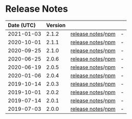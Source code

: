 # Release Notes

| Date (UTC) | Version |  |  |
| :-- | :-- | :--: | :-- |
| 2021-01-03 | 2.1.2 | [release notes](v2.1.2/README.md)/[npm](https://www.npmjs.com/package/@dagonmetric/ng-cache/v/2.1.2) | - |
| 2020-10-01 | 2.1.1 | [release notes](v2.1.1/README.md)/[npm](https://www.npmjs.com/package/@dagonmetric/ng-cache/v/2.1.1) | - |
| 2020-09-25 | 2.1.0 | [release notes](v2.1.0/README.md)/[npm](https://www.npmjs.com/package/@dagonmetric/ng-cache/v/2.1.0) | - |
| 2020-06-25 | 2.0.6 | [release notes](v2.0.6/README.md)/[npm](https://www.npmjs.com/package/@dagonmetric/ng-cache/v/2.0.6) | - |
| 2020-06-19 | 2.0.5 | [release notes](v2.0.5/README.md)/[npm](https://www.npmjs.com/package/@dagonmetric/ng-cache/v/2.0.5) | - |
| 2020-01-06 | 2.0.4 | [release notes](v2.0.4/README.md)/[npm](https://www.npmjs.com/package/@dagonmetric/ng-cache/v/2.0.4) | - |
| 2019-10-14 | 2.0.3 | [release notes](v2.0.3/README.md)/[npm](https://www.npmjs.com/package/@dagonmetric/ng-cache/v/2.0.3) | - |
| 2019-10-01 | 2.0.2 | [release notes](v2.0.2/README.md)/[npm](https://www.npmjs.com/package/@dagonmetric/ng-cache/v/2.0.2) | - |
| 2019-07-14 | 2.0.1 | [release notes](v2.0.1/README.md)/[npm](https://www.npmjs.com/package/@dagonmetric/ng-cache/v/2.0.1) | - |
| 2019-07-03 | 2.0.0 | [release notes](v2.0.0/README.md)/[npm](https://www.npmjs.com/package/@dagonmetric/ng-cache/v/2.0.0) | - |
